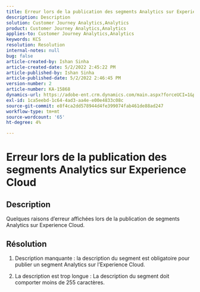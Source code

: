 ```yaml
---
title: Erreur lors de la publication des segments Analytics sur Experience Cloud
description: Description
solution: Customer Journey Analytics,Analytics
product: Customer Journey Analytics,Analytics
applies-to: Customer Journey Analytics,Analytics
keywords: KCS
resolution: Resolution
internal-notes: null
bug: false
article-created-by: Ishan Sinha
article-created-date: 5/2/2022 2:45:22 PM
article-published-by: Ishan Sinha
article-published-date: 5/2/2022 2:46:45 PM
version-number: 2
article-number: KA-15868
dynamics-url: https://adobe-ent.crm.dynamics.com/main.aspx?forceUCI=1&pagetype=entityrecord&etn=knowledgearticle&id=8c8c127a-26ca-ec11-a7b5-6045bd00dca1
exl-id: 1ca5eebd-1c64-4ad3-aa4e-e00e4833c08c
source-git-commit: e8f4ca2dd578944d4fe399074fab461de88ad247
workflow-type: tm+mt
source-wordcount: '65'
ht-degree: 4%

---
```


# Erreur lors de la publication des segments Analytics sur Experience Cloud

## Description


Quelques raisons d’erreur affichées lors de la publication de segments Analytics sur Experience Cloud.


## Résolution


1. Description manquante : la description du segment est obligatoire pour publier un segment Analytics sur l’Experience Cloud.

2. La description est trop longue : La description du segment doit comporter moins de 255 caractères.
